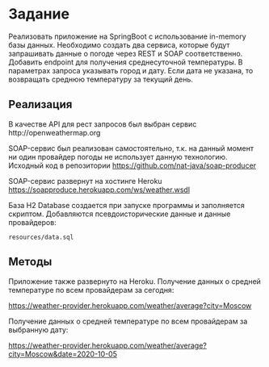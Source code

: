<h1>Задание</h1>
<p>Реализовать приложение на SpringBoot с использование in-memory базы данных. 
Необходимо создать два сервиса, которые будут запрашивать данные о погоде через REST и SOAP 
 соответственно. Добавить endpoint для получения среднесуточной температуры. В параметрах
 запроса указывать город и дату. Если дата не указана, то возвращать среднюю температуру за 
 текущий день.</p>

<h2>Реализация</h2>
В качестве API для рест запросов был выбран сервис http://openweathermap.org
 
SOAP-сервис был реализован самостоятельно, т.к. на данный момент ни один провайдер
погоды не использует данную технологию. Исходный код в репозитории <a>https://github.com/nat-java/soap-producer</a>

SOAP-сервис развернут на хостинге Heroku <a>https://soapproduce.herokuapp.com/ws/weather.wsdl</a>

База H2 Database создается при запуске программы и заполняется скриптом. Добавляются псевдоисторические данные 
и данные провайдеров:

`resources/data.sql`

<h2>Методы</h2>
Приложение также развернуто на Heroku. Получение данных о средней температуре 
 по всем провайдерам за сегодня:

https://weather-provider.herokuapp.com/weather/average?city=Moscow

Получение данных о средней температуре по всем провайдерам за выбранную дату:

https://weather-provider.herokuapp.com/weather/average?city=Moscow&date=2020-10-05

